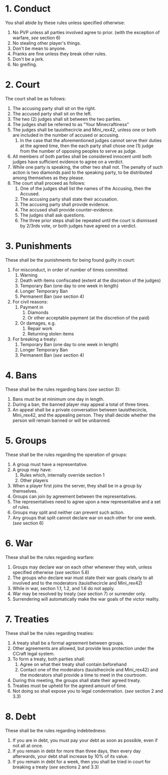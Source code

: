 # 1. Conduct
You shall abide by these rules unless specified otherwise:  
1. No PVP unless all parties involved agree to prior. (with the exception of warfare, *see* section 6)  
2. No stealing other player's things.  
3. Don't be mean to anyone.  
4. Pranks are fine unless they break other rules.  
5. Don't be a jerk.  
6. No greifing.  
# 2. Court
The court shall be as follows:  
1. The accusing party shall sit on the right.  
2. The accused party shall sit on the left.  
3. The two (2) judges shall sit between the two parties.  
4. The judges shall be referred to as "Your Minecraftiness"  
5. The judges shall be tauisthecircle and Mini_rex42, unless one or both are included in the number of accused or accusing.  
	1. In the case that the aforementioned judges cannot serve their duties at the agreed time, then the each party shall chose one (1) judge from the number of opposing peoples to serve as judge.  
6. All members of both parties shall be considered innocent until both judges have sufficient evidence to agree on a verdict.  
7. While one party is speaking, the other two shall not. The penalty of such action is two diamonds paid to the speaking party, to be distributed among themselves as they please.  
8. The court shall proceed as follows:  
	1. One of the judges shall list the names of the Accusing, then the Accused.  
	2. The accusing party shall state their accusation.  
	3. The accusing party shall provide evidence.  
	4. The accused shall provide counter-evidence.  
	5. The judges shall ask questions.  
	6. The three prior steps shall be repeated until the court is dismissed by 2/3rds vote, or both judges have agreed on a verdict.  
# 3. Punishments
These shall be the punishments for being found guilty in court:  
1. For misconduct, in order of number of times committed:  
	1. Warning  
	2. Death with items confiscated (extent at the discretion of the judges)  
	3. Temporary Ban (one day to one week in length)  
	4. Longer Temporary Ban  
	5. Permanent Ban (*see* section 4)  
2. For civil reasons:  
	1. Payment in  
	    1. Diamonds  
		2. Or other acceptable payment (at the discretion of the paid)  
	2. Or damages, e.g.  
		1. Repair work  
		2. Returning stolen items  
3. For breaking a treaty:  
	1. Temporary Ban (one day to one week in length)  
	2. Longer Temporary Ban  
	3. Permanent Ban (*see* section 4)  
# 4. Bans
These shall be the rules regarding bans (*see* section 3):  
1. Bans must be at minimum one day in length.  
2. During a ban, the banned player may appeal a total of three times.  
3. An appeal shall be a private conversation between tauisthecircle, Mini_rex42, and the appealing person. They shall decide whether the person will remain banned or will be unbanned.  
# 5. Groups
These shall be the rules regarding the operation of groups:  
1. A group must have a representative.  
2. A group may have:  
    1. Rules which, internally override section 1  
    2. Other players  
4. When a player first joins the server, they shall be in a group by themselves.  
5. Groups can join by agreement between the representatives.  
6. The representatives need to agree upon a new representative and a set of rules.  
7. Groups may split and neither can prevent such action.  
8. Any groups that split cannot declare war on each other for one week. (*see* section 6)  
# 6. War
These shall be the rules regarding warfare:  
1. Groups may declare war on each other whenever they wish, unless specified otherwise (*see* section 5.8)  
2. The groups who declare war must state their war goals clearly to all involved and to the moderators (tauisthecircle and Mini_rex42)  
3. While in war, section 1.1, 1.2, and 1.6 do not apply.  
4. War may be resolved by treaty (*see* section 7) or surrender only.  
5. Surrendering will automatically make the war goals of the victor reality.  
# 7. Treaties
These shall be the rules regarding treaties:  
1. A treaty shall be a formal agreement between groups.  
2. Other agreements are allowed, but provide less protection under the CCraft legal system.  
3. To form a treaty, both parties shall:  
    1. Agree on what their treaty shall contain beforehand  
    2. Contact one of the moderators (tauisthecircle and Mini_rex42) and the moderators shall provide a time to meet in the courtroom.  
4. During this meeting, the groups shall state their agreed treaty.  
5. Treaties must be upheld for the agreed amount of time.  
6. Not doing so shall expose you to legal condemnation. (*see* section 2 and 3.3)  
# 8. Debt
These shall be the rules regarding indebtedness:  
1. If you are in debt, you must pay your debt as soon as possible, even if not all at once.  
2. If you remain in debt for more than three days, then every day afterwards, your debt shall increase by 10% of its value.  
3. If you remain in debt for a week, then you shall be tried in court for breaking a treaty (*see* sections 2 and 3.3)  